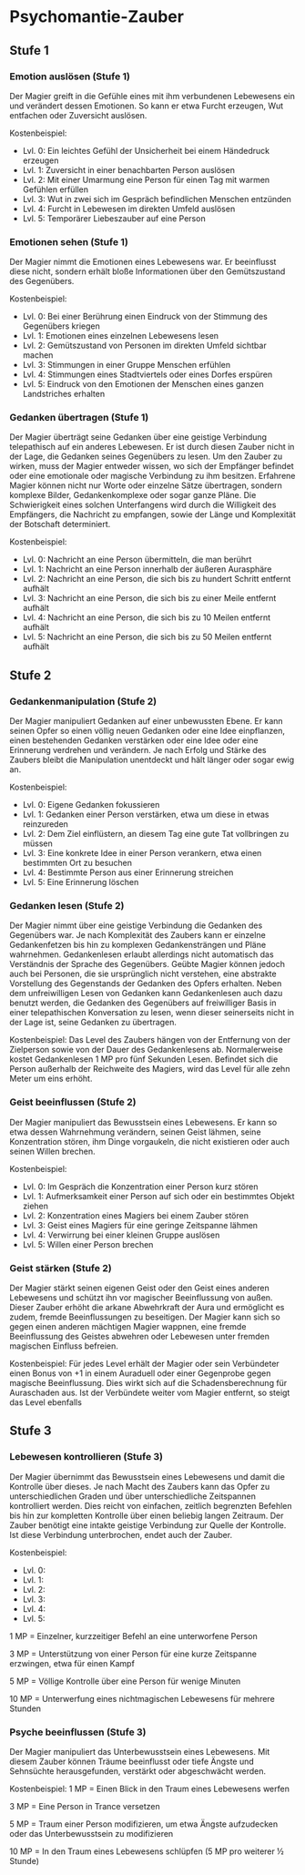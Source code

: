 # Psychomantie-Zauber

## Stufe 1

### Emotion auslösen (Stufe 1)

Der Magier greift in die Gefühle eines mit ihm verbundenen Lebewesens ein und verändert dessen Emotionen. So kann er etwa Furcht erzeugen, Wut entfachen oder Zuversicht auslösen.

Kostenbeispiel:

- Lvl. 0: Ein leichtes Gefühl der Unsicherheit bei einem Händedruck erzeugen
- Lvl. 1: Zuversicht in einer benachbarten Person auslösen
- Lvl. 2: Mit einer Umarmung eine Person für einen Tag mit warmen Gefühlen erfüllen
- Lvl. 3: Wut in zwei sich im Gespräch befindlichen Menschen entzünden
- Lvl. 4: Furcht in Lebewesen im direkten Umfeld auslösen
- Lvl. 5: Temporärer Liebeszauber auf eine Person

### Emotionen sehen (Stufe 1)

Der Magier nimmt die Emotionen eines Lebewesens war. Er beeinflusst diese nicht, sondern erhält bloße Informationen über den Gemütszustand des Gegenübers.

Kostenbeispiel:

- Lvl. 0: Bei einer Berührung einen Eindruck von der Stimmung des Gegenübers kriegen
- Lvl. 1: Emotionen eines einzelnen Lebewesens lesen
- Lvl. 2: Gemütszustand von Personen im direkten Umfeld sichtbar machen
- Lvl. 3: Stimmungen in einer Gruppe Menschen erfühlen
- Lvl. 4: Stimmungen eines Stadtviertels oder eines Dorfes erspüren
- Lvl. 5: Eindruck von den Emotionen der Menschen eines ganzen Landstriches erhalten

### Gedanken übertragen (Stufe 1)

Der Magier überträgt seine Gedanken über eine geistige Verbindung telepathisch auf ein anderes Lebewesen. Er ist durch diesen Zauber nicht in der Lage, die Gedanken seines Gegenübers zu lesen. Um den Zauber zu wirken, muss der Magier entweder wissen, wo sich der Empfänger befindet oder eine emotionale oder magische Verbindung zu ihm besitzen. Erfahrene Magier können nicht nur Worte oder einzelne Sätze übertragen, sondern komplexe Bilder, Gedankenkomplexe oder sogar ganze Pläne. Die Schwierigkeit eines solchen Unterfangens wird durch die Willigkeit des Empfängers, die Nachricht zu empfangen, sowie der Länge und Komplexität der Botschaft determiniert.

Kostenbeispiel:

- Lvl. 0: Nachricht an eine Person übermitteln, die man berührt
- Lvl. 1: Nachricht an eine Person innerhalb der äußeren Aurasphäre
- Lvl. 2: Nachricht an eine Person, die sich bis zu hundert Schritt entfernt aufhält
- Lvl. 3: Nachricht an eine Person, die sich bis zu einer Meile entfernt aufhält
- Lvl. 4: Nachricht an eine Person, die sich bis zu 10 Meilen entfernt aufhält
- Lvl. 5: Nachricht an eine Person, die sich bis zu 50 Meilen entfernt aufhält

## Stufe 2

### Gedankenmanipulation (Stufe 2)

Der Magier manipuliert Gedanken auf einer unbewussten Ebene. Er kann seinen Opfer so einen völlig neuen Gedanken oder eine Idee einpflanzen, einen bestehenden Gedanken verstärken oder eine Idee oder eine Erinnerung verdrehen und verändern. Je nach Erfolg und Stärke des Zaubers bleibt die Manipulation unentdeckt und hält länger oder sogar ewig an.

Kostenbeispiel:

- Lvl. 0: Eigene Gedanken fokussieren
- Lvl. 1: Gedanken einer Person verstärken, etwa um diese in etwas reinzureden
- Lvl. 2: Dem Ziel einflüstern, an diesem Tag eine gute Tat vollbringen zu müssen
- Lvl. 3: Eine konkrete Idee in einer Person verankern, etwa einen bestimmten Ort zu besuchen
- Lvl. 4: Bestimmte Person aus einer Erinnerung streichen
- Lvl. 5: Eine Erinnerung löschen

### Gedanken lesen (Stufe 2)

Der Magier nimmt über eine geistige Verbindung die Gedanken des Gegenübers war. Je nach Komplexität des Zaubers kann er einzelne Gedankenfetzen bis hin zu komplexen Gedankensträngen und Pläne wahrnehmen. Gedankenlesen erlaubt allerdings nicht automatisch das Verständnis der Sprache des Gegenübers. Geübte Magier können jedoch auch bei Personen, die sie ursprünglich nicht verstehen, eine abstrakte Vorstellung des Gegenstands der Gedanken des Opfers erhalten. Neben dem unfreiwilligen Lesen von Gedanken kann Gedankenlesen auch dazu benutzt werden, die Gedanken des Gegenübers auf freiwilliger Basis in einer telepathischen Konversation zu lesen, wenn dieser seinerseits nicht in der Lage ist, seine Gedanken zu übertragen.

Kostenbeispiel: Das Level des Zaubers hängen von der Entfernung von der Zielperson sowie von der Dauer des Gedankenlesens ab. Normalerweise kostet Gedankenlesen 1 MP pro fünf Sekunden Lesen. Befindet sich die Person außerhalb der Reichweite des Magiers, wird das Level für alle zehn Meter um eins erhöht.

### Geist beeinflussen (Stufe 2)

Der Magier manipuliert das Bewusstsein eines Lebewesens. Er kann so etwa dessen Wahrnehmung verändern, seinen Geist lähmen, seine Konzentration stören, ihm Dinge vorgaukeln, die nicht existieren oder auch seinen Willen brechen.

Kostenbeispiel:

- Lvl. 0: Im Gespräch die Konzentration einer Person kurz stören
- Lvl. 1: Aufmerksamkeit einer Person auf sich oder ein bestimmtes Objekt ziehen
- Lvl. 2: Konzentration eines Magiers bei einem Zauber stören
- Lvl. 3: Geist eines Magiers für eine geringe Zeitspanne lähmen
- Lvl. 4: Verwirrung bei einer kleinen Gruppe auslösen
- Lvl. 5: Willen einer Person brechen

### Geist stärken (Stufe 2)

Der Magier stärkt seinen eigenen Geist oder den Geist eines anderen Lebewesens und schützt ihn vor magischer Beeinflussung von außen. Dieser Zauber erhöht die arkane Abwehrkraft der Aura und ermöglicht es zudem, fremde Beeinflussungen zu beseitigen. Der Magier kann sich so gegen einen anderen mächtigen Magier wappnen, eine fremde Beeinflussung des Geistes abwehren oder Lebewesen unter fremden magischen Einfluss befreien.

Kostenbeispiel: Für jedes Level erhält der Magier oder sein Verbündeter einen Bonus von +1 in einem Auraduell oder einer Gegenprobe gegen magische Beeinflussung. Dies wirkt sich auf die Schadensberechnung für Auraschaden aus. Ist der Verbündete weiter vom Magier entfernt, so steigt das Level ebenfalls

## Stufe 3

### Lebewesen kontrollieren (Stufe 3)

Der Magier übernimmt das Bewusstsein eines Lebewesens und damit die Kontrolle über dieses. Je nach Macht des Zaubers kann das Opfer zu unterschiedlichen Graden und über unterschiedliche Zeitspannen kontrolliert werden. Dies reicht von einfachen, zeitlich begrenzten Befehlen bis hin zur kompletten Kontrolle über einen beliebig langen Zeitraum. Der Zauber benötigt eine intakte geistige Verbindung zur Quelle der Kontrolle. Ist diese Verbindung unterbrochen, endet auch der Zauber.

Kostenbeispiel:

- Lvl. 0:
- Lvl. 1:
- Lvl. 2:
- Lvl. 3:
- Lvl. 4:
- Lvl. 5:

1 MP = Einzelner, kurzzeitiger Befehl an eine unterworfene Person

3 MP = Unterstützung von einer Person für eine kurze Zeitspanne erzwingen, etwa für einen Kampf

5 MP = Völlige Kontrolle über eine Person für wenige Minuten

10 MP = Unterwerfung eines nichtmagischen Lebewesens für mehrere Stunden

### Psyche beeinflussen (Stufe 3)

Der Magier manipuliert das Unterbewusstsein eines Lebewesens. Mit diesem Zauber können Träume beeinflusst oder tiefe Ängste und Sehnsüchte herausgefunden, verstärkt oder abgeschwächt werden.

Kostenbeispiel: 1 MP = Einen Blick in den Traum eines Lebewesens werfen

3 MP = Eine Person in Trance versetzen

5 MP = Traum einer Person modifizieren, um etwa Ängste aufzudecken oder das Unterbewusstsein zu modifizieren

10 MP = In den Traum eines Lebewesens schlüpfen (5 MP pro weiterer ½ Stunde)

